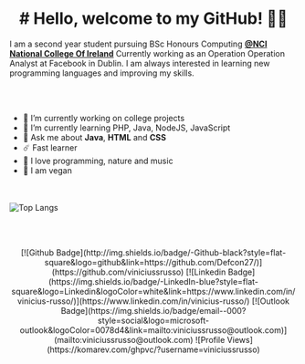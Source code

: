 ###

<!--
**viniciussrusso/viniciussrusso** is a ✨ _special_ ✨ repository because its `README.md` (this file) appears on your GitHub profile.

-->

<h1 align="center"># Hello, welcome to my GitHub! ✌🏼<br></h1>

I am a second year student pursuing BSc Honours Computing **[@NCI National College Of Ireland](https://www.ncirl.ie/)** Currently working as an Operation Operation Analyst at Facebook in Dublin. I am always interested in learning new programming languages and improving my skills. 

<br><br>
- 🔭 I’m currently working on college projects
- 🌱 I’m currently learning PHP, Java, NodeJS, JavaScript
- 💬 Ask me about **Java**, **HTML** and **CSS**
- ☄️ Fast learner  
- 🤟 I love programming, nature and music
- 🌿 I am vegan


<br><br>
![Top Langs](https://github-readme-stats.vercel.app/api/top-langs/?username=viniciussrusso&layout=compact)


<br><br>
<div align=center>
[![Github Badge](http://img.shields.io/badge/-Github-black?style=flat-square&logo=github&link=https://github.com/Defcon27/)](https://github.com/viniciussrusso) 
[![Linkedin Badge](https://img.shields.io/badge/-LinkedIn-blue?style=flat-square&logo=Linkedin&logoColor=white&link=https://www.linkedin.com/in/vinicius-russo/)](https://www.linkedin.com/in/vinicius-russo/)
[![Outlook Badge](https://img.shields.io/badge/email--000?style=social&logo=microsoft-outlook&logoColor=0078d4&link=mailto:viniciussrusso@outlook.com)](mailto:viniciussrusso@outlook.com)
![Profile Views](https://komarev.com/ghpvc/?username=viniciussrusso)<br>
<br></div>
